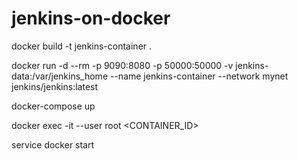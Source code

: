 # jenkins-on-docker

docker build -t jenkins-container .

 docker run -d --rm -p 9090:8080 -p 50000:50000 -v jenkins-data:/var/jenkins_home --name jenkins-container --network mynet jenkins/jenkins:latest

docker-compose up

docker exec -it --user root <CONTAINER_ID>

service docker start
